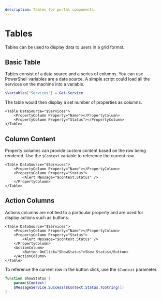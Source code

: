 ```yaml
---
description: Tables for portal components.
---
```


# Tables

Tables can be used to display data to users in a grid format.&#x20;

## Basic Table

Tables consist of a data source and a series of columns. You can use PowerShell variables are a data source. A simple script could load all the services on the machine into a variable.&#x20;

```powershell
$Variables["Services"] = Get-Service
```

The table would then display a set number of properties as columns.&#x20;

```markup
<Table DataSource="$Services">
    <PropertyColumn Property="Name"></PropertyColumn>
    <PropertyColumn Property="Status"></PropertyColumn>
</Table>
```

## Column Content

Property columns can provide custom content based on the row being rendered. Use the `$Context` variable to reference the current row.&#x20;

```markup
<Table DataSource="$Services">
    <PropertyColumn Property="Name"></PropertyColumn>
    <PropertyColumn Property="Status">
        <Alert Message="$context.Status" />
    </PropertyColumn>
</Table>
```

## Action Columns

Actions columns are not tied to a particular property and are used for display actions such as buttons.&#x20;

```markup
<Table DataSource="$Services">
    <PropertyColumn Property="Name"></PropertyColumn>
    <PropertyColumn Property="Status">
        <Alert Message="$context.Status" />
    </PropertyColumn>
    <ActionColumn>
        <Button OnClick="ShowStatus">Show Status</Button>
    </ActionColumn>
</Table>
```

To reference the current row in the button click, use the `$Context` parameter.&#x20;

```powershell
function ShowStatus {
    param($Context)
    $MessageService.Success($Context.Status.ToString())
}
```
